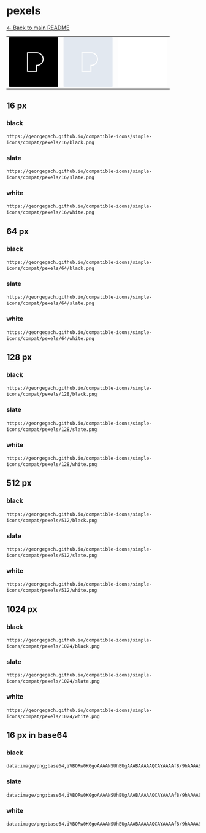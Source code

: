 # pexels

[← Back to main README](../../README.md)

<table><tr>
  <td><img src="./128/black.png" width="128" alt="pexels black icon" /></td>
  <td><img src="./128/slate.png" width="128" alt="pexels slate icon" /></td>
  <td><img src="./128/white.png" width="128" alt="pexels white icon" /></td>
</tr></table>

## 16 px

### black
```
https://georgegach.github.io/compatible-icons/simple-icons/compat/pexels/16/black.png
```

### slate
```
https://georgegach.github.io/compatible-icons/simple-icons/compat/pexels/16/slate.png
```

### white
```
https://georgegach.github.io/compatible-icons/simple-icons/compat/pexels/16/white.png
```

## 64 px

### black
```
https://georgegach.github.io/compatible-icons/simple-icons/compat/pexels/64/black.png
```

### slate
```
https://georgegach.github.io/compatible-icons/simple-icons/compat/pexels/64/slate.png
```

### white
```
https://georgegach.github.io/compatible-icons/simple-icons/compat/pexels/64/white.png
```

## 128 px

### black
```
https://georgegach.github.io/compatible-icons/simple-icons/compat/pexels/128/black.png
```

### slate
```
https://georgegach.github.io/compatible-icons/simple-icons/compat/pexels/128/slate.png
```

### white
```
https://georgegach.github.io/compatible-icons/simple-icons/compat/pexels/128/white.png
```

## 512 px

### black
```
https://georgegach.github.io/compatible-icons/simple-icons/compat/pexels/512/black.png
```

### slate
```
https://georgegach.github.io/compatible-icons/simple-icons/compat/pexels/512/slate.png
```

### white
```
https://georgegach.github.io/compatible-icons/simple-icons/compat/pexels/512/white.png
```

## 1024 px

### black
```
https://georgegach.github.io/compatible-icons/simple-icons/compat/pexels/1024/black.png
```

### slate
```
https://georgegach.github.io/compatible-icons/simple-icons/compat/pexels/1024/slate.png
```

### white
```
https://georgegach.github.io/compatible-icons/simple-icons/compat/pexels/1024/white.png
```

## 16 px in base64

### black
```
data:image/png;base64,iVBORw0KGgoAAAANSUhEUgAAABAAAAAQCAYAAAAf8/9hAAAABmJLR0QA/wD/AP+gvaeTAAAAmUlEQVQ4jd3SMQrCQBAF0GfQSrSIhSJ4Ao/ikT2DYGctSJBsJ9goosWuEEKUGK38MLAzu/Pnz8xCwL2jlb106Izsm+SfEPRfxEsUFX+EGYZtFQQccUkWsMaprQJYYFnxt4l03EZBEwa41YNtCAJ22GBav3zXwhMHcQ4r5J8QFLhiL85i0vToFUGOc6o8F9fYiD/4ypm4pq4ID1ogKTpuTxELAAAAAElFTkSuQmCC
```

### slate
```
data:image/png;base64,iVBORw0KGgoAAAANSUhEUgAAABAAAAAQCAYAAAAf8/9hAAAABmJLR0QA/wD/AP+gvaeTAAAAuUlEQVQ4jbWPOQoCURBEXw0aiQYuuIAnmKN4ZM8gmBkrouIPBMFkxF9Gosh8HB2srJd6Xa3N/hSQ+vymkNUwAwyyGmYAagMaZU2hI/LuUdu0wSNQq1ICEwNRB0cKRwogAHPgXCkBgBWnoPwJ1VLmgOh8TFBOdNPoVumFNwXQSrCQPHwfJl94SGKLKSzNgO4XgGwn+WqzBudAr2wrAci62BebApgg2qkzCYDHiHE63cupKkt/B4Qa/nAHf946c4M9fX0AAAAASUVORK5CYII=
```

### white
```
data:image/png;base64,iVBORw0KGgoAAAANSUhEUgAAABAAAAAQCAYAAAAf8/9hAAAABmJLR0QA/wD/AP+gvaeTAAAAnklEQVQ4jd3SMQrCQBCF4S9BK9EiCorgCTyKR/YMgp21IEHcTrBRZC0SIYQoMVr5YIuZ3fn37cwmMcaAiW4KSYwxdiwG6TfFPwH0XuRPyCvxEDMM2joIOOJaroA1zm0dwALLSrwtoaM2DprUx72ebAMI2GGDaX3z3ROeOij6sEL2CSDHDXtFL8ZNh14BMlzKm+eKMTbqD75yqhhTV4UHYGkkVflg8ZIAAAAASUVORK5CYII=
```


